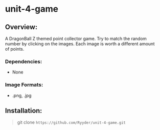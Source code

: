 # unit-4-game

## Overview:

A DragonBall Z themed point collector game. Try to match the random number by clicking on the images. Each image is worth a different amount of points.

### Dependencies:

- None

### Image Formats:

- .png, .jpg

## Installation:

> git clone `https://github.com/Ryyder/unit-4-game.git`